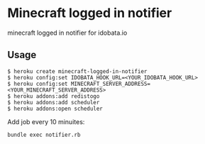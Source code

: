# Minecraft logged in notifier

minecraft logged in notifier for idobata.io

## Usage

    $ heroku create minecraft-logged-in-notifier
    $ heroku config:set IDOBATA_HOOK_URL=<YOUR_IDOBATA_HOOK_URL>
    $ heroku config:set MINECRAFT_SERVER_ADDRESS=<YOUR_MINECRAFT_SERVER_ADDRESS>
    $ heroku addons:add redistogo
    $ heroku addons:add scheduler
    $ heroku addons:open scheduler

Add job every 10 minuites:

    bundle exec notifier.rb
